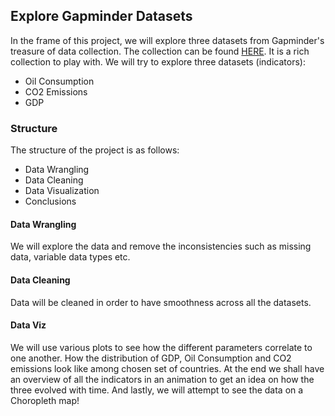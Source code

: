 ## Explore Gapminder Datasets
In the frame of this project, we will explore three datasets from Gapminder's treasure of data collection. The collection can be found [HERE](https://www.gapminder.org/data/ "HERE"). It is a rich collection to play with. We will try to explore three datasets (indicators):
- Oil Consumption
- CO2 Emissions
- GDP

### Structure
The structure of the project is as follows:
- Data Wrangling
- Data Cleaning
- Data Visualization
- Conclusions

#### Data Wrangling
We will explore the data and remove the inconsistencies such as missing data, variable data types etc.

#### Data Cleaning
Data will be cleaned in order to have smoothness across all the datasets.

#### Data Viz
We will use various plots to see how the different parameters correlate to one another. How the distribution of GDP, Oil Consumption and CO2 emissions look like among chosen set of countries.
At the end we shall have an overview of all the indicators in an animation to get an idea on how the three evolved with time.
And lastly, we will attempt to see the data on a Choropleth map!

